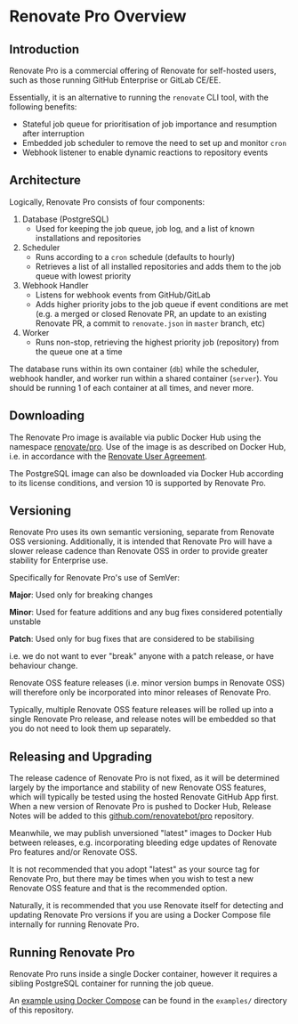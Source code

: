 # Renovate Pro Overview

## Introduction

Renovate Pro is a commercial offering of Renovate for self-hosted users, such as those running GitHub Enterprise or GitLab CE/EE.

Essentially, it is an alternative to running the `renovate` CLI tool, with the following benefits:

* Stateful job queue for prioritisation of job importance and resumption after interruption
* Embedded job scheduler to remove the need to set up and monitor `cron`
* Webhook listener to enable dynamic reactions to repository events

## Architecture

Logically, Renovate Pro consists of four components:

1.  Database (PostgreSQL)
    * Used for keeping the job queue, job log, and a list of known installations and repositories
2.  Scheduler
    * Runs according to a `cron` schedule (defaults to hourly)
    * Retrieves a list of all installed repositories and adds them to the job queue with lowest priority
3.  Webhook Handler
    * Listens for webhook events from GitHub/GitLab
    * Adds higher priority jobs to the job queue if event conditions are met (e.g. a merged or closed Renovate PR, an update to an existing Renovate PR, a commit to `renovate.json` in `master` branch, etc)
4.  Worker
    * Runs non-stop, retrieving the highest priority job (repository) from the queue one at a time

The database runs within its own container (`db`) while the scheduler, webhook handler, and worker run within a shared container (`server`). You should be running 1 of each container at all times, and never more.

## Downloading

The Renovate Pro image is available via public Docker Hub using the namespace [renovate/pro](https://hub.docker.com/r/renovate/pro/).
Use of the image is as described on Docker Hub, i.e. in accordance with the [Renovate User Agreement](https://renovatebot.com/user-agreement).

The PostgreSQL image can also be downloaded via Docker Hub according to its license conditions, and version 10 is supported by Renovate Pro.

## Versioning

Renovate Pro uses its own semantic versioning, separate from Renovate OSS versioning.
Additionally, it is intended that Renovate Pro will have a slower release cadence than Renovate OSS in order to provide greater stability for Enterprise use.

Specifically for Renovate Pro's use of SemVer:

**Major**: Used only for breaking changes

**Minor**: Used for feature additions and any bug fixes considered potentially unstable

**Patch**: Used only for bug fixes that are considered to be stabilising

i.e. we do not want to ever "break" anyone with a patch release, or have behaviour change.

Renovate OSS feature releases (i.e. minor version bumps in Renovate OSS) will therefore only be incorporated into minor releases of Renovate Pro.

Typically, multiple Renovate OSS feature releases will be rolled up into a single Renovate Pro release, and release notes will be embedded so that you do not need to look them up separately.

## Releasing and Upgrading

The release cadence of Renovate Pro is not fixed, as it will be determined largely by the importance and stability of new Renovate OSS features, which will typically be tested using the hosted Renovate GitHub App first.
When a new version of Renovate Pro is pushed to Docker Hub, Release Notes will be added to this [github.com/renovatebot/pro](https://github.com/renovatebot/pro) repository.

Meanwhile, we may publish unversioned "latest" images to Docker Hub between releases, e.g. incorporating bleeding edge updates of Renovate Pro features and/or Renovate OSS.

It is not recommended that you adopt "latest" as your source tag for Renovate Pro, but there may be times when you wish to test a new Renovate OSS feature and that is the recommended option.

Naturally, it is recommended that you use Renovate itself for detecting and updating Renovate Pro versions if you are using a Docker Compose file internally for running Renovate Pro.

## Running Renovate Pro

Renovate Pro runs inside a single Docker container, however it requires a sibling PostgreSQL container for running the job queue.

An [example using Docker Compose](https://github.com/renovatebot/pro/blob/master/examples/docker-compose.yml) can be found in the `examples/` directory of this repository.
